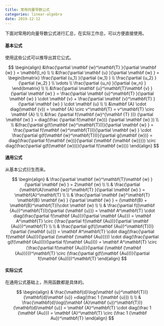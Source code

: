 ```yaml
---
title: 常用向量导数公式
categories: linear-algebra
date: 2019-12-12
---
```

下面对常用的向量导数公式进行汇总，在实际工作总，可以方便直接使用。

#### 基本公式

使用这些公式可以推导出其它公式。

$$
\begin{align}
&\frac{\partial \mathbf {w}^\mathbf{T} }{\partial \mathbf {w} } = \mathbf{I_n}
\\ \\
&\frac{\partial \mathbf {u} }{\partial \mathbf {w} } = 
\begin{bmatrix}
\frac{\partial  {u_1} }{\partial {w_1} } \\
\frac{\partial  {u_2} }{\partial {w_2} } \\
\vdots \\
\frac{\partial  {u_n} }{\partial {w_n} }
\end{bmatrix}
\\ \\
&\frac{\partial \mathbf {u}^\mathbf{T}\mathbf {v} }{\partial \mathbf {w} } =  \frac{\partial \mathbf {u}^\mathbf{T} }{\partial \mathbf {w} } \cdot \mathbf {v} + \frac{\partial \mathbf {v}^\mathbf{T} }{\partial \mathbf {w} } \cdot \mathbf {u}
\\ \\
&\mathbf {A} \cdot diag(\mathbf {v})  =  \mathbf {A} \circ v^\mathbf{T}  = v^\mathbf{T}  \circ  \mathbf {A} 
\\ \\
&\frac {\partial f(\mathbf {w}^{\mathbf {T} })} {\partial \mathbf {w} } = diag(\frac {\partial f(\mathbf {w})} {\partial \mathbf {w} }) 
\\ \\
&\frac{\partial g(f(\mathbf {w}^\mathbf{T}))}{\partial \mathbf {w} } =   \frac{\partial f(\mathbf {w}^\mathbf{T})}{\partial \mathbf {w} } \cdot  \frac{\partial g(f(\mathbf {w}^\mathbf{T}))}{\partial g(\mathbf {w})} = diag(\frac{\partial f(\mathbf {w})}{\partial {\mathbf {\mathbf {w}}}}) \circ  diag(\frac{\partial g(f(\mathbf {w}))}{\partial f(\mathbf {w})}) 
\end{align}
$$

#### 通用公式

从基本公式衍生而来。

$$
\begin{align}
& \frac{\partial \mathbf {w}^\mathbf{T}\mathbf {w} }{\partial \mathbf {w} } = 2\mathbf {w}
\\ \\
& \frac{\partial (\mathbf{A}\mathbf {w})^\mathbf{T} }{\partial \mathbf {w} } =  \mathbf{A}^\mathbf{T} 
\\ \\
& \frac{\partial \mathbf {w}^\mathbf{T} \mathbf{B} \mathbf {w} } {\partial \mathbf {w} } =  (\mathbf{B} + \mathbf{B}^\mathbf{T})\cdot \mathbf {w} 
\\ \\ 
& \frac{\partial f((\mathbf {Au})^\mathbf{T})}{\partial {\mathbf {u}}}  
 =      \mathbf A^\mathbf{T} \cdot  diag(\frac{\partial f(\mathbf {Au})}{\partial \mathbf {Au}}) =      \mathbf A^\mathbf{T} \circ (\frac{\partial f(\mathbf {Au})}{\partial \mathbf {Au}})^\mathbf{T}
 \\  \\
& \frac{\partial g(f((\mathbf {Au})^\mathbf{T}))}{\partial {\mathbf {u}}} = \mathbf A^\mathbf{T} \cdot diag(\frac{\partial f(\mathbf {Au})}{\partial {\mathbf {\mathbf {Au}}}}) \cdot diag(\frac{\partial g(f(\mathbf {Au}))}{\partial f(\mathbf {Au})}) = 
\mathbf A^\mathbf{T} \circ （\frac{\partial f(\mathbf {Au})}{\partial {\mathbf {\mathbf {Au}}}})^\mathbf{T}  \circ  (\frac{\partial g(f(\mathbf {Au}))}{\partial f(\mathbf {Au})})^\mathbf{T}   
\end{align}
$$

#### 实际公式

在通用公式基础上，所用函数都是具体的。

$$
\begin{align}
& \frac{\mathbf{d}\log(\mathbf {u}^\mathbf{T})}{\mathbf{d}\mathbf {u}} =diag(\frac 1 {\mathbf {u}})
\\ \\
& \frac{\mathbf{d}\log((\mathbf {A}\mathbf {u})^\mathbf{T})}{\mathbf{d}\mathbf {u}} = \mathbf {A}^\mathbf{T} \cdot diag(\frac  1 {\mathbf  {Au}}) = \mathbf {A}^\mathbf{T} \circ (\frac  1 {\mathbf  Au})^\mathbf{T}
\end{align}
$$

